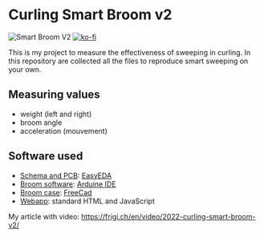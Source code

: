 # Curling Smart Broom v2

![Smart Broom V2](smart-broom-v2.jpg)
[![ko-fi](https://ko-fi.com/img/githubbutton_sm.svg)](https://ko-fi.com/C0C4GWIGO)

This is my project to measure the effectiveness of sweeping in curling. In this repository are collected all the files to reproduce smart sweeping on your own.

## Measuring values
- weight (left and right)
- broom angle
- acceleration (mouvement)

## Software used
- [Schema and PCB](https://github.com/frigi83/curling-smart-broom/tree/main/broom/PCB): [EasyEDA](https://easyeda.com/)
- [Broom software](https://github.com/frigi83/curling-smart-broom/tree/main/broom/software): [Arduine IDE](https://www.arduino.cc/en/software)
- [Broom case](https://github.com/frigi83/curling-smart-broom/tree/main/broom/case): [FreeCad](https://www.freecadweb.org/)
- [Webapp](https://github.com/frigi83/curling-smart-broom/tree/main/webapp): standard HTML and JavaScript


My article with video: https://frigi.ch/en/video/2022-curling-smart-broom-v2/
